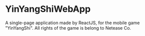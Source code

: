 # YinYangShiWebApp
A single-page application made by ReactJS, for the mobile game "YinYangShi". All rights of the game is belong to Netease Co.
